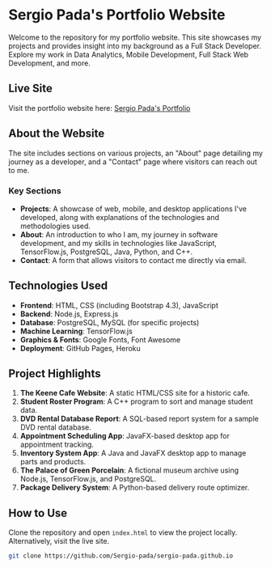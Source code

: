 # Sergio Pada's Portfolio Website

Welcome to the repository for my portfolio website. This site showcases my projects and provides insight into my background as a Full Stack Developer. Explore my work in Data Analytics, Mobile Development, Full Stack Web Development, and more.

## Live Site

Visit the portfolio website here: [Sergio Pada's Portfolio](https://sergio-pada.github.io/)

## About the Website

The site includes sections on various projects, an "About" page detailing my journey as a developer, and a "Contact" page where visitors can reach out to me.

### Key Sections

- **Projects**: A showcase of web, mobile, and desktop applications I've developed, along with explanations of the technologies and methodologies used.
- **About**: An introduction to who I am, my journey in software development, and my skills in technologies like JavaScript, TensorFlow.js, PostgreSQL, Java, Python, and C++.
- **Contact**: A form that allows visitors to contact me directly via email.

## Technologies Used

- **Frontend**: HTML, CSS (including Bootstrap 4.3), JavaScript
- **Backend**: Node.js, Express.js
- **Database**: PostgreSQL, MySQL (for specific projects)
- **Machine Learning**: TensorFlow.js
- **Graphics & Fonts**: Google Fonts, Font Awesome
- **Deployment**: GitHub Pages, Heroku

## Project Highlights

1. **The Keene Cafe Website**: A static HTML/CSS site for a historic cafe.
2. **Student Roster Program**: A C++ program to sort and manage student data.
3. **DVD Rental Database Report**: A SQL-based report system for a sample DVD rental database.
4. **Appointment Scheduling App**: JavaFX-based desktop app for appointment tracking.
5. **Inventory System App**: A Java and JavaFX desktop app to manage parts and products.
6. **The Palace of Green Porcelain**: A fictional museum archive using Node.js, TensorFlow.js, and PostgreSQL.
7. **Package Delivery System**: A Python-based delivery route optimizer.

## How to Use

Clone the repository and open `index.html` to view the project locally. Alternatively, visit the live site.

```bash
git clone https://github.com/Sergio-pada/sergio-pada.github.io
